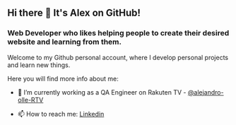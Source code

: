 ## Hi there 👋 It's Alex on GitHub!

### Web Developer who likes helping people to create their desired website and learning from them.

Welcome to my Github personal account, where I develop personal projects and learn new things.

Here you will find more info about me:
- 🌱 I’m currently working as a QA Engineer on Rakuten TV - [@alejandro-olle-RTV](https://github.com/alejandro-olle-RTV)
<!--- 🔭 My latest teamwork project is [Volunt'Hero](https://volunthero.herokuapp.com) -->
- 📫 How to reach me: [Linkedin](https://www.linkedin.com/in/alejandro-olle-ramos)
<!-- TO FIX
[![Anurag's github stats](https://github-readme-stats.vercel.app/api?username=alex-olle)](https://github.com/anuraghazra/github-readme-stats)
-->
<!--
[![Top Langs](https://github-readme-stats.vercel.app/api/top-langs/?username=alex-olle&layout=compact)](https://github.com/anuraghazra/github-readme-stats)
-->
<!--
**alex-olle/alex-olle** is a ✨ _special_ ✨ repository because its `README.md` (this file) appears on your GitHub profile.

Here are some ideas to get you started:

- 🌱 I’m currently graduate as a Full Stack Developer on Ironhack

- 🔭 I’m currently working on ...
- 🌱 I’m currently learning ...
- 👯 I’m looking to collaborate on ...
- 🤔 I’m looking for help with ...
- 💬 Ask me about ...
- 📫 How to reach me: ...
- 😄 Pronouns: ...
- ⚡ Fun fact: ...
-->
